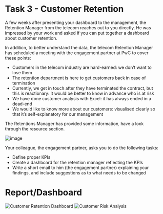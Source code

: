 # Task 3 - Customer Retention

A few weeks after presenting your dashboard to the management, the Retention Manager from the telecom reaches out to you directly. He was impressed by your work and asked if you can put together a dashboard about customer retention.

In addition, to better understand the data, the telecom Retention Manager has scheduled a meeting with the engagement partner at PwC to cover these points:

- Customers in the telecom industry are hard-earned: we don’t want to lose them
- The retention department is here to get customers back in case of termination 
- Currently, we get in touch after they have terminated the contract, but this is reactionary: it would be better to know in advance who is at risk 
- We have done customer analysis with Excel: it has always ended in a dead-end
- We would like to know more about our customers: visualised clearly so that it’s self-explanatory for our management

The Retentions Manager has provided some information, have a look through the resource section.

![image](https://user-images.githubusercontent.com/89727196/224102921-64db9018-b28b-4cd3-bd01-6dff547fb308.png)

Your colleague, the engagement partner, asks you to do the following tasks:

- Define proper KPIs
- Create a dashboard for the retention manager reflecting the KPIs
- Write a short email to him (the engagement partner) explaining your findings, and include suggestions as to what needs to be changed

# Report/Dashboard

<img width="auto" alt="Customer Retention Dashboard" src="https://user-images.githubusercontent.com/89727196/226085207-5ddfbaf8-170f-4efa-b96a-e2419bd8a619.png">

<img width="auto" alt="Customer Risk Analysis" src="https://user-images.githubusercontent.com/89727196/226085206-6d6a6436-2eac-48c3-bdf9-92201391e021.png">
